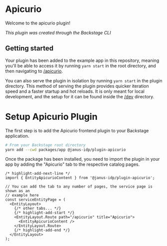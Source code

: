 # Apicurio

Welcome to the apicurio plugin!

_This plugin was created through the Backstage CLI_

## Getting started

Your plugin has been added to the example app in this repository, meaning you'll be able to access it by running `yarn start` in the root directory, and then navigating to [/apicurio](http://localhost:3000/apicurio).

You can also serve the plugin in isolation by running `yarn start` in the plugin directory.
This method of serving the plugin provides quicker iteration speed and a faster startup and hot reloads.
It is only meant for local development, and the setup for it can be found inside the [/dev](./dev) directory.


# Setup Apicurio Plugin

The first step is to add the Apicurio frontend plugin to your Backstage
application.

```bash
# From your Backstage root directory
yarn add --cwd packages/app @janus-idp/plugin-apicurio
```

Once the package has been installed, you need to import the plugin in your app
by adding the "Apicurio" tab to the respective catalog pages.

```tsx title="packages/app/src/components/catalog/EntityPage.tsx"
/* highlight-add-next-line */
import { EntityApicurioContent } from '@janus-idp/plugin-apicurio';

// You can add the tab to any number of pages, the service page is shown as an
// example here
const serviceEntityPage = (
  <EntityLayout>
    {/* other tabs... */}
    {/* highlight-add-start */}
    <EntityLayout.Route path="/apicurio" title="Apicurio">
      <EntityApicurioContent />
    </EntityLayout.Route>
    {/* highlight-add-end */}
  </EntityLayout>
);